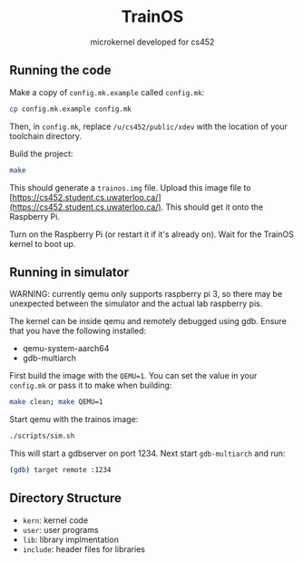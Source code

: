<div align="center">

# TrainOS

microkernel developed for cs452

</div>

## Running the code

Make a copy of `config.mk.example` called `config.mk`:
```sh
cp config.mk.example config.mk
```
Then, in `config.mk`, replace `/u/cs452/public/xdev` with the location of your toolchain directory.

Build the project:
```sh
make
```

This should generate a `trainos.img` file. Upload this image file to [https://cs452.student.cs.uwaterloo.ca/](https://cs452.student.cs.uwaterloo.ca/). This should get it onto the Raspberry Pi.

Turn on the Raspberry Pi (or restart it if it's already on). Wait for the TrainOS kernel to boot up.

<!-- Below the TrainOS logo and the UW course gacha, there should be a prompt asking you to `SELECT TASK TO RUN`. Each task is assigned a number; type in the corresponding number to run that task. The RPS test is the task called `K2` while the performance test is the task called `K2Perf`. -->

<!-- You can find the CSV file for the K2 performance test at `docs/K2Perf.csv`. -->

## Running in simulator

WARNING: currently qemu only supports raspberry pi 3, so there may be
unexpected between the simulator and the actual lab raspberry pis.

The kernel can be inside qemu and remotely debugged using gdb. Ensure that you
have the following installed:
- qemu-system-aarch64
- gdb-multiarch

First build the image with the `QEMU=1`. You can set the value in your
`config.mk` or pass it to make when building:
```sh
make clean; make QEMU=1
```

Start qemu with the trainos image:
```sh
./scripts/sim.sh
```
This will start a gdbserver on port 1234. Next start `gdb-multiarch` and run:
```sh
(gdb) target remote :1234
```

## Directory Structure

- `kern`: kernel code
- `user`: user programs
- `lib`: library implmentation
- `include`: header files for libraries

